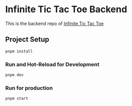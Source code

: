 # Infinite Tic Tac Toe Backend
This is the backend repo of [Infinite Tic Tac Toe](https://github.com/manuelrodgzz/infinite-tic-tac-toe-client)

## Project Setup

```sh
pnpm install
```

### Run and Hot-Reload for Development

```sh
pnpm dev
```

### Run for production

```sh
pnpm start
```
